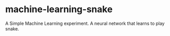 # machine-learning-snake
A Simple Machine Learning experiment. A neural network that learns to play snake.
